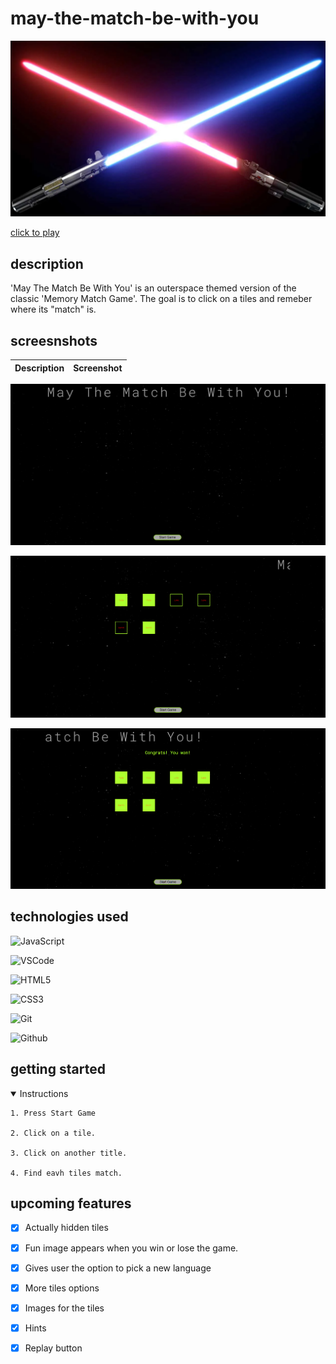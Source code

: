 # may-the-match-be-with-you

![Main](<Screenshot 2023-09-28 203409.png>)

[click to play](https://github.com/chaseburgess/memory-game)

## description 

'May The Match Be With You' is an outerspace themed version of the classic 'Memory Match Game'. The goal is to click on a tiles and remeber where its "match" is. 

## screesnshots

  |   Description | Screenshot | 
  |:-------------:| -----------|

  ![Start of Game](<Screenshot 2023-09-28 200550.png>)

 ![Alt text](<Screenshot 2023-09-28 200718.png>)

  ![Winner](<Screenshot 2023-09-28 200855.png>)

## technologies used

![JavaScript](https://img.shields.io/badge/-JavaScript-05122A?style=flat&logo=javascript)

![VSCode](https://img.shields.io/badge/-VS_Code-05122A?style=flat&logo=visualstudio)

![HTML5](https://img.shields.io/badge/-HTML5-05122A?style=flat&logo=html5)

![CSS3](https://img.shields.io/badge/-CSS-05122A?style=flat&logo=css3)

![Git](https://img.shields.io/badge/-Git-05122A?style=flat&logo=git)

![Github](https://img.shields.io/badge/-GitHub-05122A?style=flat&logo=github)

## getting started 

<details open>
  <summary> Instructions </summary>

    1. Press Start Game

    2. Click on a tile. 

    3. Click on another title.

    4. Find eavh tiles match.

</details>

## upcoming features

- [X] Actually hidden tiles

- [X] Fun image appears when you win or lose the game.

- [X] Gives user the option to pick a new language

- [X] More tiles options

- [X] Images for the tiles

- [X] Hints

- [X] Replay button
